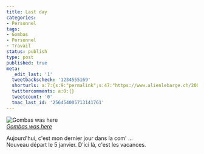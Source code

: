 ```yaml
---
title: Last day
categories:
- Personnel
tags:
- Gombas
- Personnel
- Travail
status: publish
type: post
published: true
meta:
  _edit_last: '1'
  tweetbackscheck: '1234555169'
  shorturls: a:7:{s:9:"permalink";s:47:"https://www.alienlebarge.ch/2008/12/23/last-day/";s:7:"tinyurl";s:25:"https://tinyurl.com/dmakpa";s:4:"isgd";s:17:"https://is.gd/ikO1";s:5:"bitly";s:18:"https://bit.ly/k3is";s:5:"snipr";s:22:"https://snipr.com/ba2tp";s:5:"snurl";s:22:"https://snurl.com/ba2tp";s:7:"snipurl";s:24:"https://snipurl.com/ba2tp";}
  twittercomments: a:0:{}
  tweetcount: '0'
  tmac_last_id: '256454005713141761'
---
```

<p>
<img src="https://farm4.static.flickr.com/3258/3130328851_055a16693d.jpg" alt="Gombas was here" /><br /><i><a href="https://www.flickr.com/photos/alienlebarge/3130328851/" title="photo sharing">Gombas was here</a></i>
</p>
				
<p>
	Aujourd'hui, c'est mon dernier jour dans la com' ...<br />
Nouveau départ le 5 janvier. D'ici là, c'est les vacances.
</p>

